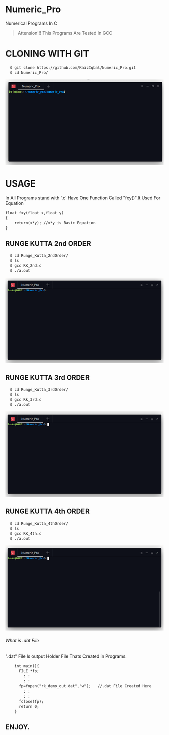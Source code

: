 # Numeric_Pro
Numerical Programs In C

>Attension!!!
>This Programs Are Tested In GCC

# CLONING WITH GIT
```
  $ git clone https://github.com/KaizIqbal/Numeric_Pro.git
  $ cd Numeric_Pro/
```
![alt-text](https://github.com/KaizIqbal/Numeric_Pro/blob/master/images/cloning.gif)
# USAGE
In All Programs stand with '.c' Have One Function Called "fxy()".It Used For Equation
```
float fxy(float x,float y)
{
    return(x*y); //x*y is Basic Equation
}

```
## RUNGE KUTTA 2nd ORDER

```
  $ cd Runge_Kutta_2ndOrder/
  $ ls
  $ gcc RK_2nd.c
  $ ./a.out
```
![alt-text](https://github.com/KaizIqbal/Numeric_Pro/blob/master/images/2nd_order.gif)
## RUNGE KUTTA 3rd ORDER

```
  $ cd Runge_Kutta_3rdOrder/
  $ ls
  $ gcc Rk_3rd.c
  $ ./a.out
```
![alt-text](https://github.com/KaizIqbal/Numeric_Pro/blob/master/images/3rdorder.gif)
## RUNGE KUTTA 4th ORDER

```
  $ cd Runge_Kutta_4thOrder/
  $ ls
  $ gcc RK_4th.c  
  $ ./a.out
```
![alt-text](https://github.com/KaizIqbal/Numeric_Pro/blob/master/images/4thorder.gif)

###### What is .dat File

".dat" File Is output Holder File Thats Created in Programs.

```
    int main(){
      FILE *fp;
        : :
        : :
      fp=fopen("rk_demo_out.dat","w");   //.dat File Created Here
        : :
        : :
      fclose(fp);
      return 0;
    }
```

## ENJOY.
